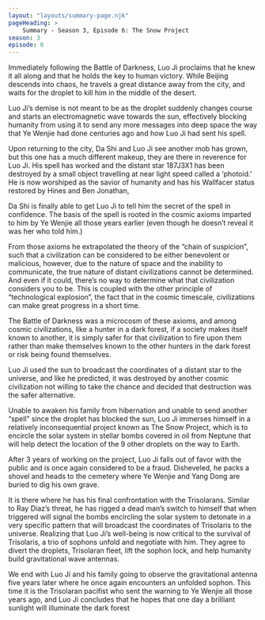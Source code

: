 ```yaml
---
layout: "layouts/summary-page.njk"
pageHeading: >
    Summary - Season 3, Episode 6: The Snow Project
season: 3
episode: 6
---
```


Immediately following the Battle of Darkness, Luo Ji proclaims that he knew it all along and that he holds the key to human victory. While Beijing descends into chaos, he travels a great distance away from the city, and waits for the droplet to kill him in the middle of the desert.

Luo Ji’s demise is not meant to be as the droplet suddenly changes course and starts an electromagnetic wave towards the sun, effectively blocking humanity from using it to send any more messages into deep space the way that Ye Wenjie had done centuries ago and how Luo Ji had sent his spell.

Upon returning to the city, Da Shi and Luo Ji see another mob has grown, but this one has a much different makeup, they are there in reverence for Luo Ji. His spell has worked and the distant star 187J3X1 has been destroyed by a small object travelling at near light speed called a ‘photoid.’ He is now worshiped as the savior of humanity and has his Wallfacer status restored by Hines and Ben Jonathan,

Da Shi is finally able to get Luo Ji to tell him the secret of the spell in confidence. The basis of the spell is rooted in the cosmic axioms imparted to him by Ye Wenjie all those years earlier (even though he doesn’t reveal it was her who told him.) 

From those axioms he extrapolated the theory of the “chain of suspicion”, such that a civilization can be considered to be either benevolent or malicious, however, due to the nature of space and the inability to communicate, the true nature of distant civilizations cannot be determined. And even if it could, there’s no way to determine what that civilization considers you to be. This is coupled with the other principle of “technological explosion”, the fact that in the cosmic timescale, civilizations can make great progress in a short time.

The Battle of Darkness was a microcosm of these axioms, and among cosmic civilizations, like a hunter in a dark forest, if a society makes itself known to another, it is simply safer for that civilization to fire upon them rather than make themselves known to the other hunters in the dark forest or risk being found themselves.

Luo Ji used the sun to broadcast the coordinates of a distant star to the universe, and like he predicted, it was destroyed by another cosmic civilization not willing to take the chance and decided that destruction was the safer alternative.

Unable to awaken his family from hibernation and unable to send another “spell” since the droplet has blocked the sun, Luo Ji immerses himself in a relatively inconsequential project known as The Snow Project, which is to encircle the solar system in stellar bombs covered in oil from Neptune that will help detect the location of the 9 other droplets on the way to Earth.

After 3 years of working on the project, Luo Ji falls out of favor with the public and is once again considered to be a fraud. Disheveled, he packs a shovel and heads to the cemetery where Ye Wenjie and Yang Dong are buried to dig his own grave.

It is there where he has his final confrontation with the Trisolarans. Similar to Ray Diaz’s threat, he has rigged a dead man’s switch to himself that when triggered will signal the bombs encircling the solar system to detonate in a very specific pattern that will broadcast the coordinates of Trisolaris to the universe. Realizing that Luo Ji’s well-being is now critical to the survival of Trisolaris, a trio of sophons unfold and negotiate with him. They agree to divert the droplets, Trisolaran fleet, lift the sophon lock, and help humanity build gravitational wave antennas.

We end with Luo Ji and his family going to observe the gravitational antenna five years later where he once again encounters an unfolded sophon. This time it is the Trisolaran pacifist who sent the warning to Ye Wenjie all those years ago, and Luo Ji concludes that he hopes that one day a brilliant sunlight will illuminate the dark forest
